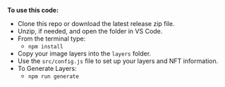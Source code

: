 **To use this code:**

- Clone this repo or download the latest release zip file.
- Unzip, if needed, and open the folder in VS Code.
- From the terminal type:
  - `npm install`
- Copy your image layers into the `layers` folder.
- Use the `src/config.js` file to set up your layers and NFT information.
- To Generate Layers:
  - `npm run generate`
